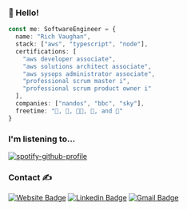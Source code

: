 ### 👋 Hello!

```typescript
const me: SoftwareEngineer = {
  name: "Rich Vaughan",
  stack: ["aws", "typescript", "node"],
  certifications: [
    "aws developer associate", 
    "aws solutions architect associate",
    "aws sysops administrator associate",
    "professional scrum master i", 
    "professional scrum product owner i"
  ],
  companies: ["nandos", "bbc", "sky"],
  freetime: "🎿, 🎵, 👨‍💻, 🎸, and 🐶"
}
```

### I'm listening to...

[![spotify-github-profile](https://spotify-github-profile.kittinanx.com/api/view?uid=rvaughan&cover_image=true&theme=default)](https://spotify-github-profile.kittinanx.com/api/view?uid=rvaughan&redirect=true)

### Contact ✍️


[![Website Badge](https://img.shields.io/badge/-richvaughan.co.uk-3a4660?style=flat&logo=apple-music&logoColor=white&link=https://www.richvaughan.co.uk)](https://www.richvaughan.co.uk) [![Linkedin Badge](https://img.shields.io/badge/-rich--vaughan-0077B5?style=flat&logo=Linkedin&logoColor=white&link=https://www.linkedin.com/in/rich-vaughan/)](https://www.linkedin.com/in/rich-vaughan/) [![Gmail Badge](https://img.shields.io/badge/-richard.vaughan16@btinternet.com-d14836?style=flat&logo=Gmail&logoColor=white&link=mailto:richard.vaughan16@btinternet.com)](mailto:richard.vaughan16@btinternet.com)
